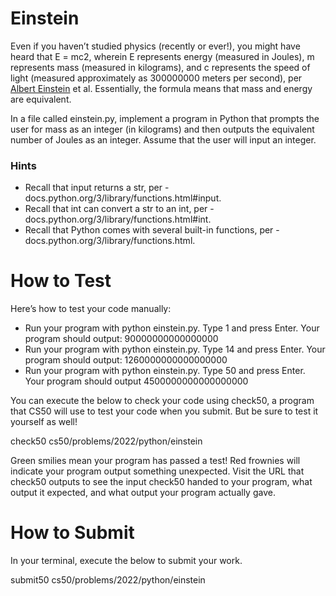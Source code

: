 # Einstein

Even if you haven’t studied physics (recently or ever!), you might have heard that E = mc2, wherein E represents energy (measured in Joules),  m represents mass (measured in kilograms), and  c represents the speed of light (measured approximately as 300000000 meters per second), per [Albert Einstein](https://en.wikipedia.org/wiki/Albert_Einstein) et al. Essentially, the formula means that mass and energy are equivalent.

In a file called einstein.py, implement a program in Python that prompts the user for mass as an integer (in kilograms) and then outputs the equivalent number of Joules as an integer. Assume that the user will input an integer.

### Hints

* Recall that input returns a str, per - docs.python.org/3/library/functions.html#input.
* Recall that int can convert a str to an int, per - docs.python.org/3/library/functions.html#int.
* Recall that Python comes with several built-in functions, per - docs.python.org/3/library/functions.html.

# How to Test

Here’s how to test your code manually:

* Run your program with python einstein.py. Type 1 and press Enter. Your program should output:
90000000000000000
* Run your program with python einstein.py. Type 14 and press Enter. Your program should output:
1260000000000000000
* Run your program with python einstein.py. Type 50 and press Enter. Your program should output
4500000000000000000

You can execute the below to check your code using check50, a program that CS50 will use to test your code when you submit. But be sure to test it yourself as well!

check50 cs50/problems/2022/python/einstein

Green smilies mean your program has passed a test! Red frownies will indicate your program output something unexpected. Visit the URL that check50 outputs to see the input check50 handed to your program, what output it expected, and what output your program actually gave.

# How to Submit

In your terminal, execute the below to submit your work.

submit50 cs50/problems/2022/python/einstein

